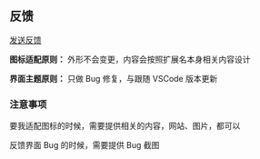 ## 反馈

[发送反馈](issues/new)

**图标适配原则：** 外形不会变更，内容会按照扩展名本身相关内容设计

**界面主题原则：** 只做 Bug 修复，与跟随 VSCode 版本更新

### 注意事项

要我适配图标的时候，需要提供相关的内容，网站、图片，都可以

反馈界面 Bug 的时候，需要提供 Bug 截图
